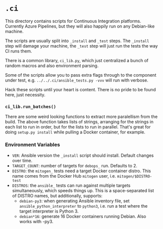 
# `.ci`

This directory contains scripts for Continuous Integration platforms. Currently
Azure Pipelines, but they will also happily run on any Debian-like machine.

The scripts are usually split into `_install` and `_test` steps. The `_install`
step will damage your machine, the `_test` step will just run the tests the way
CI runs them.

There is a common library, `ci_lib.py`, which just centralized a bunch of
random macros and also environment parsing.

Some of the scripts allow you to pass extra flags through to the component
under test, e.g. `../../.ci/ansible_tests.py -vvv` will run with verbose.

Hack these scripts until your heart is content. There is no pride to be found
here, just necessity.


### `ci_lib.run_batches()`

There are some weird looking functions to extract more paralellism from the
build. The above function takes lists of strings, arranging for the strings in
each list to run in order, but for the lists to run in parallel. That's great
for doing `setup.py install` while pulling a Docker container, for example.


### Environment Variables

* `VER`: Ansible version the `_install` script should install. Default changes
  over time.
* `TARGET_COUNT`: number of targets for `debops_` run. Defaults to 2.
* `DISTRO`: the `mitogen_` tests need a target Docker container distro. This
  name comes from the Docker Hub `mitogen` user, i.e. `mitogen/$DISTRO-test`
* `DISTROS`: the `ansible_` tests can run against multiple targets
  simultaneously, which speeds things up. This is a space-separated list of
  DISTRO names, but additionally, supports:
    * `debian-py3`: when generating Ansible inventory file, set
      `ansible_python_interpreter` to `python3`, i.e. run a test where the
      target interpreter is Python 3.
    * `debian*16`: generate 16 Docker containers running Debian. Also works
      with -py3.

